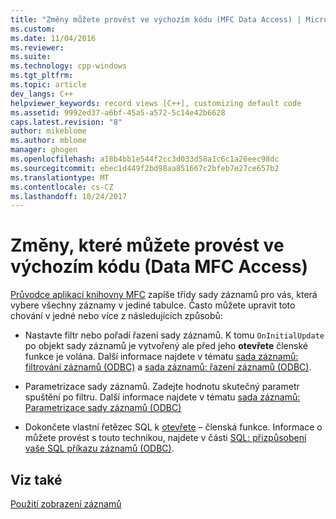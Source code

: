 ```yaml
---
title: "Změny můžete provést ve výchozím kódu (MFC Data Access) | Microsoft Docs"
ms.custom: 
ms.date: 11/04/2016
ms.reviewer: 
ms.suite: 
ms.technology: cpp-windows
ms.tgt_pltfrm: 
ms.topic: article
dev_langs: C++
helpviewer_keywords: record views [C++], customizing default code
ms.assetid: 9992ed37-a6bf-45a5-a572-5c14e42b6628
caps.latest.revision: "8"
author: mikeblome
ms.author: mblome
manager: ghogen
ms.openlocfilehash: a18b4bb1e544f2cc3d033d58a1c6c1a26eec98dc
ms.sourcegitcommit: ebec1d449f2bd98aa851667c2bfeb7e27ce657b2
ms.translationtype: MT
ms.contentlocale: cs-CZ
ms.lasthandoff: 10/24/2017
---
```

# <a name="changes-you-might-make-to-the-default-code--mfc-data-access"></a>Změny, které můžete provést ve výchozím kódu (Data MFC Access)
[Průvodce aplikací knihovny MFC](../mfc/reference/database-support-mfc-application-wizard.md) zapíše třídy sady záznamů pro vás, která vybere všechny záznamy v jediné tabulce. Často můžete upravit toto chování v jedné nebo více z následujících způsobů:  
  
-   Nastavte filtr nebo pořadí řazení sady záznamů. K tomu `OnInitialUpdate` po objekt sady záznamů je vytvořený ale před jeho **otevřete** členské funkce je volána. Další informace najdete v tématu [sada záznamů: filtrování záznamů (ODBC)](../data/odbc/recordset-filtering-records-odbc.md) a [sada záznamů: řazení záznamů (ODBC)](../data/odbc/recordset-sorting-records-odbc.md).  
  
-   Parametrizace sady záznamů. Zadejte hodnotu skutečný parametr spuštění po filtru. Další informace najdete v tématu [sada záznamů: Parametrizace sady záznamů (ODBC)](../data/odbc/recordset-parameterizing-a-recordset-odbc.md)  
  
-   Dokončete vlastní řetězec SQL k [otevřete](../mfc/reference/crecordset-class.md#open) – členská funkce. Informace o můžete provést s touto technikou, najdete v části [SQL: přizpůsobení vaše SQL příkazu záznamů (ODBC)](../data/odbc/sql-customizing-your-recordsets-sql-statement-odbc.md).  
  
## <a name="see-also"></a>Viz také  
 [Použití zobrazení záznamů](../data/using-a-record-view-mfc-data-access.md)